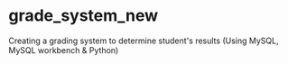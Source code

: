# grade_system_new
Creating a grading system to determine student's results (Using MySQL, MySQL workbench &amp; Python)
